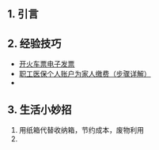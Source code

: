 

## 1. 引言 

## 2. 经验技巧 
- [开火车票电子发票](https://mp.weixin.qq.com/s/0Vp_gie_8jsMD51C9J6lKQ)
- [职工医保个人账户为家人缴费（步骤详解）](https://mp.weixin.qq.com/s/kdHdZLHCZOizvAlrJ0QGrg)
- 

## 3. 生活小妙招
1. 用纸箱代替收纳箱，节约成本，废物利用 
2. 

